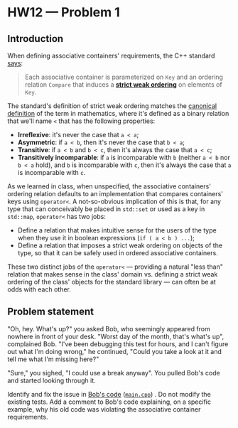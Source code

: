 # HW12 — Problem 1

## Introduction

When defining associative containers' requirements, the C++ standard [says](http://eel.is/c++draft/associative.reqmts#2):

> Each associative container is parameterized on `Key` and an ordering relation `Compare` that induces a [**strict weak ordering**](http://eel.is/c++draft/alg.sorting#4) on elements of `Key`.

The standard's definition of strict weak ordering matches the [canonical definition](https://en.wikipedia.org/wiki/Weak_ordering#Strict_weak_orderings) of the term in mathematics, where it's defined as a binary relation that we'll name `<` that has the following properties:

- **Irreflexive**: it's never the case that `a < a`;
- **Asymmetric**: if `a < b`, then it's never the case that `b < a`;
- **Transitive**: if `a < b` and `b < c`, then it's always the case that `a < c`;
- **Transitively incomparable**: if `a` is incomparable with `b` (neither `a < b` nor `b < a` hold), and `b` is incomparable with `c`, then it's always the case that  `a` is incomparable with `c`.

As we learned in class, when unspecified, the associative containers' ordering relation defaults to an implementation that compares containers' keys using `operator<`. A not-so-obvious implication of this is that, for any type that can conceivably be placed in `std::set` or used as a key in `std::map`, `operator<` has two jobs:
  
  - Define a relation that makes intuitive sense for the users of the type when they use it in boolean expressions (`if ( a < b ) ...`);
  - Define a relation that imposes a strict weak ordering on objects of the type, so that it can be safely used in ordered associative containers.

These two distinct jobs of the `operator<` — providing a natural "less than" relation that makes sense in the class' domain vs. defining a strict weak ordering of the class' objects for the standard library — can often be at odds with each other.

## Problem statement

"Oh, hey. What's up?" you asked Bob, who seemingly appeared from nowhere in front of your desk. "Worst day of the month, that's what's up", complained Bob. "I've been debugging this test for hours, and I can't figure out what I'm doing wrong," he continued, "Could you take a look at it and tell me what I'm missing here?" 

"Sure," you sighed, "I could use a break anyway". You pulled Bob's code and started looking through it.

Identify and fix the issue in [Bob's code](https://repl.it/@agurtovoy/hw12-problem1) ([`main.cpp`](main.cpp)) . Do not modify the existing tests. Add a comment to Bob's code explaining, on a specific example, why his old code was violating the associative container requirements. 
